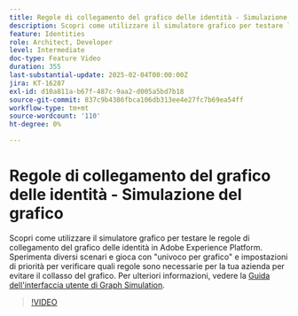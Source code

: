 ```yaml
---
title: Regole di collegamento del grafico delle identità - Simulazione del grafico
description: Scopri come utilizzare il simulatore grafico per testare le regole di collegamento del grafico delle identità in Adobe Experience Platform. Sperimenta diversi scenari e gioca con "univoco per grafico" e impostazioni di priorità per verificare quali regole sono necessarie per la tua azienda per evitare il collasso del grafico.
feature: Identities
role: Architect, Developer
level: Intermediate
doc-type: Feature Video
duration: 355
last-substantial-update: 2025-02-04T00:00:00Z
jira: KT-16287
exl-id: d10a811a-b67f-487c-9aa2-d005a5bd7b18
source-git-commit: 837c9b4386fbca106db313ee4e27fc7b69ea54ff
workflow-type: tm+mt
source-wordcount: '110'
ht-degree: 0%

---
```


# Regole di collegamento del grafico delle identità - Simulazione del grafico

Scopri come utilizzare il simulatore grafico per testare le regole di collegamento del grafico delle identità in Adobe Experience Platform. Sperimenta diversi scenari e gioca con &quot;univoco per grafico&quot; e impostazioni di priorità per verificare quali regole sono necessarie per la tua azienda per evitare il collasso del grafico. Per ulteriori informazioni, vedere la [Guida dell&#39;interfaccia utente di Graph Simulation](https://experienceleague.adobe.com/en/docs/experience-platform/identity/features/identity-graph-linking-rules/graph-simulation).

>[!VIDEO](https://video.tv.adobe.com/v/3444032/?learn=on&enablevpops)
